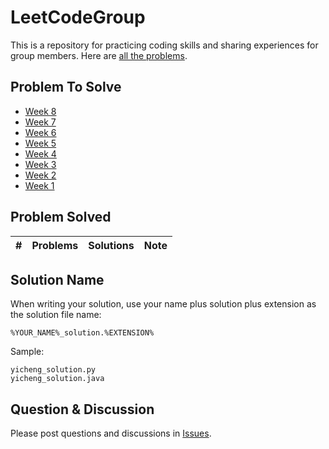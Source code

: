 # LeetCodeGroup
This is a repository for practicing coding skills and sharing experiences for group members. Here are [all the problems](https://leetcode.com/problemset/all/).

## Problem To Solve
- [Week 8](https://github.com/ShengZhangCN/LeetCodeGroup/issues/11)
- [Week 7](https://github.com/ShengZhangCN/LeetCodeGroup/issues/10)
- [Week 6](https://github.com/ShengZhangCN/LeetCodeGroup/issues/9)
- [Week 5](https://github.com/ShengZhangCN/LeetCodeGroup/issues/8)
- [Week 4](https://github.com/ShengZhangCN/LeetCodeGroup/issues/6)
- [Week 3](https://github.com/ShengZhangCN/LeetCodeGroup/issues/6)
- [Week 2](https://github.com/ShengZhangCN/LeetCodeGroup/issues/5)
- [Week 1](https://github.com/ShengZhangCN/LeetCodeGroup/issues/4)

## Problem Solved
| \# | Problems | Solutions | Note |
|----|----------|-----------|------|

## Solution Name
When writing your solution, use your name plus solution plus extension as the solution file name:
```
%YOUR_NAME%_solution.%EXTENSION%
```
Sample:
```
yicheng_solution.py
yicheng_solution.java
```

## Question & Discussion
Please post questions and discussions in [Issues](https://github.com/ShengZhangCN/LeetCodeGroup/issues).
